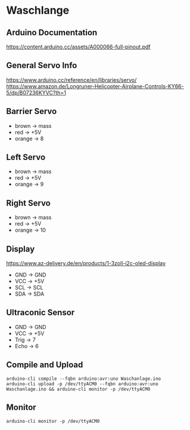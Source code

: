 # Waschlange

## Arduino Documentation

https://content.arduino.cc/assets/A000066-full-pinout.pdf

## General Servo Info

https://www.arduino.cc/reference/en/libraries/servo/
https://www.amazon.de/Longruner-Helicopter-Airplane-Controls-KY66-5/dp/B07236KYVC?th=1

## Barrier Servo

- brown -> mass
- red -> +5V
- orange -> 8

## Left Servo

- brown -> mass
- red -> +5V
- orange -> 9

## Right Servo

- brown -> mass
- red -> +5V
- orange -> 10

## Display

https://www.az-delivery.de/en/products/1-3zoll-i2c-oled-display

- GND -> GND
- VCC -> +5V
- SCL -> SCL
- SDA -> SDA

## Ultraconic Sensor

- GND -> GND
- VCC -> +5V
- Trig -> 7
- Echo -> 6

## Compile and Upload

    arduino-cli compile --fqbn arduino:avr:uno Waschanlage.ino
    arduino-cli upload -p /dev/ttyACM0 --fqbn arduino:avr:uno Waschanlage.ino && arduino-cli monitor -p /dev/ttyACM0

## Monitor

    arduino-cli monitor -p /dev/ttyACM0
